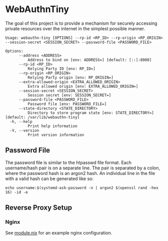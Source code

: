 # WebAuthnTiny

The goal of this project is to provide a mechanism for securely accessing
private resources over the internet in the simplest possible manner.

```console
Usage: webauthn-tiny [OPTIONS] --rp-id <RP_ID> --rp-origin <RP_ORIGIN> --session-secret <SESSION_SECRET> --password-file <PASSWORD_FILE>

Options:
      --address <ADDRESS>
          Address to bind on [env: ADDRESS=] [default: [::]:8080]
      --rp-id <RP_ID>
          Relying Party ID [env: RP_ID=]
      --rp-origin <RP_ORIGIN>
          Relying Party origin [env: RP_ORIGIN=]
      --extra-allowed-origin <EXTRA_ALLOWED_ORIGIN>
          Extra allowed origin [env: EXTRA_ALLOWED_ORIGIN=]
      --session-secret <SESSION_SECRET>
          Session secret [env: SESSION_SECRET=]
      --password-file <PASSWORD_FILE>
          Password file [env: PASSWORD_FILE=]
      --state-directory <STATE_DIRECTORY>
          Directory to store program state [env: STATE_DIRECTORY=] [default: /var/lib/webauthn-tiny]
  -h, --help
          Print help information
  -V, --version
          Print version information
```

## Password File

The password file is similar to the htpasswd file format. Each username/hash
pair is on a separate line. The pair is separated by a colon, where the password
hash is an argon2 hash. An individual line in the file with a valid hash can be
generated like so:

`echo username:$(systemd-ask-password -n | argon2 $(openssl rand -hex 16) -id -e`

## Reverse Proxy Setup

### Nginx

See [module.nix](module.nix) for an example nginx configuration.
